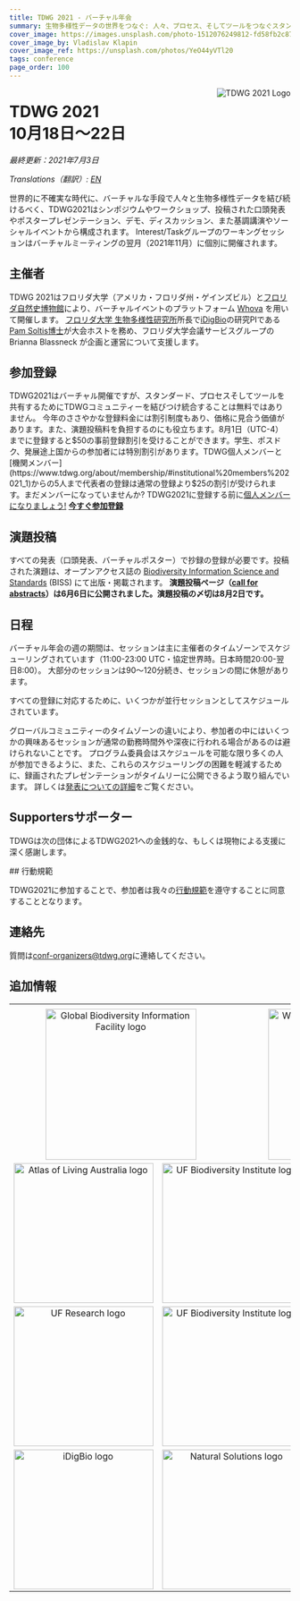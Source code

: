 ```yaml
---
title: TDWG 2021 - バーチャル年会
summary: 生物多様性データの世界をつなぐ: 人々、プロセス、そしてツールをつなぐスタンダード
cover_image: https://images.unsplash.com/photo-1512076249812-fd58fb2c8748
cover_image_by: Vladislav Klapin
cover_image_ref: https://unsplash.com/photos/YeO44yVTl20
tags: conference
page_order: 100
---
```


<img src="https://static.tdwg.org/conferences/2021/logos/TDWG2021_logo-plant_400w.png" alt="TDWG 2021 Logo" style="float:right;padding-left:10px;padding-bottom:10px">

# TDWG 2021<br />10月18日〜22日 

_最終更新：2021年7月3日_

_Translations（翻訳）: [EN](../)_

世界的に不確実な時代に、バーチャルな手段で人々と生物多様性データを結び続けるべく、TDWG2021はシンポジウムやワークショップ、投稿された口頭発表やポスタープレゼンテーション、デモ、ディスカッション、また基調講演やソーシャルイベントから構成されます。
Interest/Taskグループのワーキングセッションはバーチャルミーティングの翌月（2021年11月）に個別に開催されます。

## 主催者

TDWG 2021はフロリダ大学（アメリカ・フロリダ州・ゲインズビル）と[フロリダ自然史博物館](https://www.floridamuseum.ufl.edu/)により、バーチャルイベントのプラットフォーム [Whova](https://whova.com) を用いて開催します。
[フロリダ大学 生物多様性研究所](https://biodiversity.research.ufl.edu/)所長で[iDigBio](https://www.idigbio.org/)の研究PIである[Pam Soltis博士](https://www.floridamuseum.ufl.edu/soltis-lab/)が大会ホストを務め、フロリダ大学会議サービスグループの Brianna Blassneck が企画と運営について支援します。

## 参加登録

TDWG2021はバーチャル開催ですが、スタンダード、プロセスそしてツールを共有するためにTDWGコミュニティーを結びつけ統合することは無料ではありません。
今年のささやかな登録料金には割引制度もあり、価格に見合う価値があります。また、演題投稿料を負担するのにも役立ちます。8月1日（UTC-4）までに登録すると$50の事前登録割引を受けることができます。学生、ポスドク、発展途上国からの参加者には特別割引があります。TDWG個人メンバーと[機関メンバー](https://www.tdwg.org/about/membership/#institutional%20members%202021_1)からの5人まで代表者の登録は通常の登録より$25の割引が受けられます。まだメンバーになっていませんか? TDWG2021に登録する前に[個人メンバーになりましょう!](https://zohosecurepay.com/checkout/wc9vqum-8am1lyxy1fswt/Individual-TDWG-Membership)
**[今すぐ参加登録](https://reg.conferences.dce.ufl.edu/Basic/1400081801)**


## 演題投稿

すべての発表（口頭発表、バーチャルポスター）で抄録の登録が必要です。投稿された演題は、オープンアクセス誌の [Biodiversity Information Science and Standards](https://biss.pensoft.net/) (BISS) にて出版・掲載されます。
**演題投稿ページ（[call for abstracts](https://www.tdwg.org/conferences/2021/call-for-abstracts/)）は6月6日に公開されました。演題投稿の〆切は8月2日です。**


## 日程

バーチャル年会の週の期間は、セッションは主に主催者のタイムゾーンでスケジューリングされています（11:00-23:00 UTC・協定世界時。日本時間20:00-翌日8:00）。
大部分のセッションは90〜120分続き、セッションの間に休憩があります。


すべての登録に対応するために、いくつかが並行セッションとしてスケジュールされています。

グローバルコミュニティーのタイムゾーンの違いにより、参加者の中にはいくつかの興味あるセッションが通常の勤務時間外や深夜に行われる場合があるのは避けられないことです。
プログラム委員会はスケジュールを可能な限り多くの人が参加できるように、また、これらのスケジューリングの困難を軽減するために、録画されたプレゼンテーションがタイムリーに公開できるよう取り組んでいます。
詳しくは[発表についての詳細](https://tdwg.org/conferences/2021/presentation-info/)をご覧ください。


## Supportersサポーター

TDWGは次の団体によるTDWG2021への金銭的な、もしくは現物による支援に深く感謝します。

<table border="0">
<tbody>
<tr><td></td><td></td><td></td><td></td><td></td><td></td></tr>
<tr>
<td style="text-align: center; vertical-align: middle;" colspan="3" width="50%"><a href="https://gbif.org"> <img src="https://static.tdwg.org/sponsors/gbif-2015.png" alt="Global Biodiversity Information Facility logo" width="270" height="" style="vertical-align: middle; left-margin: auto; right-margin: auto;" /></a></td>
<td style="text-align: center; vertical-align: middle;" colspan="3" width="50%"><a href="https://www.worldwildlife.org/initiatives/science"> <img src="https://static.tdwg.org/sponsors/wwf-science-whitebkgd.png" alt="World Wild Life Fund - Science" width="270" height="" style="vertical-align: middle; left-margin: auto; right-margin: auto;" /></a></td>
</tr>
<tr>
<td style="text-align: center; vertical-align: middle;" colspan="2" width="33%"><a href="https://ala.org.au"> <img src="https://static.tdwg.org/sponsors/ala-logo-stacked-rgb-crop.png" alt="Atlas of Living Australia logo" width="250" height="" style="vertical-align: middle; left-margin: auto; right-margin: auto;" /></a></td>
<td style="text-align: center; vertical-align: middle;" colspan="2" width="33%"><a href="https://dissco.eu/"><img src="https://static.tdwg.org/sponsors/dissco-logo_w600px.png" alt="UF Biodiversity Institute logo" width="250" height="" style="vertical-align: middle; left-margin: auto; right-margin: auto;" /></a></td>
<td style="text-align: center; vertical-align: middle;" colspan="2" width="33%"><a href="https://pensoft.net"><img src="https://static.tdwg.org/sponsors/pensoft-logo.png" alt="Pensoft Publishers logo" width="250" height="" style="vertical-align: middle; left-margin: auto; right-margin: auto;" /></a></td>
</tr>
<tr>
<td style="text-align: center; vertical-align: middle;" colspan="2" width="33%"><a href="https://research.ufl.edu/"><img src="https://static.tdwg.org/sponsors/uf-research.png" alt="UF Research logo" width="250" height="" style="vertical-align: middle; left-margin: auto; right-margin: auto;" /></a></td>
<td style="text-align: center; vertical-align: middle;" colspan="2" width="33%"><a href="https://biodiversity.research.ufl.edu/"><img src="https://static.tdwg.org/sponsors/uf-biodiversity-institute.png" alt="UF Biodiversity Institute logo" width="250" height="" style="vertical-align: middle; left-margin: auto; right-margin: auto;" /></a></td>
<td style="text-align: center; vertical-align: middle;" colspan="2" width="33%"><a href="https://www.floridamuseum.ufl.edu/"> <img src="https://static.tdwg.org/sponsors/flmnh.png" alt="Florida Museum of Natural History logo" width="250" height="" style="vertical-align: middle; left-margin: auto; right-margin: auto;" /></a></td>
</tr>
<tr>
<td style="text-align: center; vertical-align: middle;" colspan="2" width="33%"><a href="https://www.idigbio.org/"><img src="https://static.tdwg.org/sponsors/idigbio_w799.png" alt="iDigBio logo" width="250" height="" style="vertical-align: middle; left-margin: auto; right-margin: auto;" /></a></td>
<td style="text-align: center;" colspan="2"  width="33%"><a href="https://www.natural-solutions.eu/"><img src="https://static.tdwg.org/sponsors/natural-solutions-logo-et-nom.png" alt="Natural Solutions logo" width="250" height="" style="vertical-align: middle; left-margin: auto; right-margin: auto;" /></a></td>
<td style="text-align: center; vertical-align: middle;" colspan="2" width="33%"><a href="https://biodiversitylibrary.org"><img src="https://static.tdwg.org/sponsors/bhl-combined-1024x329.png" alt="Biodiversity Heritage Library logo" width="250" height="" style="vertical-align: middle; left-margin: auto; right-margin: auto;" /></a></td>
</tr>
<tr>
## 行動規範

TDWG2021に参加することで、参加者は我々の[行動規範](https://www.tdwg.org/about/code-of-conduct/)を遵守することに同意することとなります。


## 連絡先

質問は[conf-organizers@tdwg.org](mailto:conf-organizers@tdwg.org)に連絡してください。

## 追加情報

